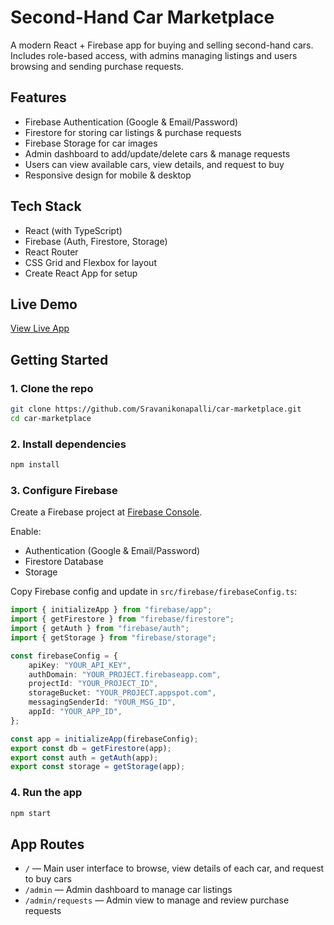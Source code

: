 # Second-Hand Car Marketplace

A modern React + Firebase app for buying and selling second-hand cars. Includes role-based access, with admins managing listings and users browsing and sending purchase requests.

## Features

- Firebase Authentication (Google & Email/Password)
- Firestore for storing car listings & purchase requests
- Firebase Storage for car images
- Admin dashboard to add/update/delete cars & manage requests
- Users can view available cars, view details, and request to buy
- Responsive design for mobile & desktop

## Tech Stack

- React (with TypeScript)
- Firebase (Auth, Firestore, Storage)
- React Router
- CSS Grid and Flexbox for layout
- Create React App for setup

## Live Demo

[View Live App](https://car-marketplace-mauve.vercel.app)

## Getting Started

### 1. Clone the repo
```bash
git clone https://github.com/Sravanikonapalli/car-marketplace.git
cd car-marketplace
```

### 2. Install dependencies
```bash
npm install
```

### 3. Configure Firebase

Create a Firebase project at [Firebase Console](https://console.firebase.google.com/).

Enable:
- Authentication (Google & Email/Password)
- Firestore Database
- Storage

Copy Firebase config and update in `src/firebase/firebaseConfig.ts`:

```ts
import { initializeApp } from "firebase/app";
import { getFirestore } from "firebase/firestore";
import { getAuth } from "firebase/auth";
import { getStorage } from "firebase/storage";

const firebaseConfig = {
    apiKey: "YOUR_API_KEY",
    authDomain: "YOUR_PROJECT.firebaseapp.com",
    projectId: "YOUR_PROJECT_ID",
    storageBucket: "YOUR_PROJECT.appspot.com",
    messagingSenderId: "YOUR_MSG_ID",
    appId: "YOUR_APP_ID",
};

const app = initializeApp(firebaseConfig);
export const db = getFirestore(app);
export const auth = getAuth(app);
export const storage = getStorage(app);
```

### 4. Run the app
```bash
npm start
```

## App Routes

- `/` — Main user interface to browse, view details of each car, and request to buy cars
- `/admin` — Admin dashboard to manage car listings
- `/admin/requests` — Admin view to manage and review purchase requests

